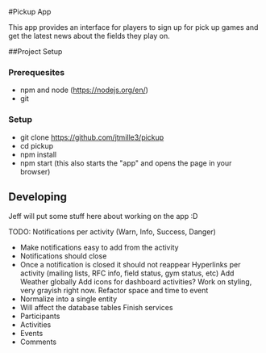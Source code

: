 #Pickup App

This app provides an interface for players to sign up for pick up games and get the latest news about the fields they play on.

##Project Setup

### Prerequesites
 * npm and node (https://nodejs.org/en/)
 * git

### Setup
 * git clone https://github.com/jtmille3/pickup
 * cd pickup
 * npm install
 * npm start (this also starts the "app" and opens the page in your browser)

## Developing

Jeff will put some stuff here about working on the app :D

TODO:
Notifications per activity (Warn, Info, Success, Danger)
 - Make notifications easy to add from the activity
 - Notifications should close
 - Once a notification is closed it should not reappear
Hyperlinks per activity (mailing lists, RFC info, field status, gym status, etc)
Add Weather globally
Add icons for dashboard activities?
Work on styling, very grayish right now.
Refactor space and time to event
 - Normalize into a single entity
 - Will affect the database tables
Finish services
 - Participants
 - Activities
 - Events
 - Comments
